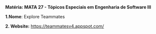 **Matéria: MATA 27 - Tópicos Especiais em Engenharia de Software III**

**1.Nome**: Explore Teammates 

**2. Website:**  https://teammatesv4.appspot.com/ 
